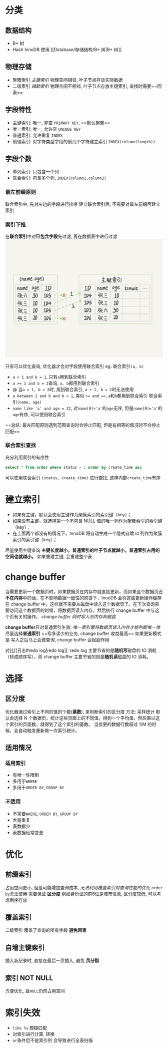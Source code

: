 # 分类
## 数据结构
- B+ 树
- Hash
InnoDB 使用 [[Database/存储结构/B+ 树|B+ 树]]
## 物理存储
- 聚簇索引 *主键索引* 物理空间相邻, 叶子节点存放实际数据
- 二级索引 *辅助索引* 物理空间不相邻, 叶子节点存放主键索引, 查找时需要==回表==
## 字段特性
- 主键索引: 唯一, 非空 `PRIMARY KEY`, ==默认聚簇==
- 唯一索引: 唯一, 允许空 `UNIQUE KEY`
- 普通索引: 允许重复 `INDEX`
- 前缀索引: 对字符类型字段的前几个字符建立索引 `INDEX(column(length))`

## 字段个数
- 单列索引: 只包含一个列
- 联合索引: 包含多个列,  `INDEX(column1,column2)`
### 最左前缀原则
联合索引中, 先对左边的字段进行排序
建立联合索引后, 不需要对最左前缀再建立索引
### 索引下推
在**联合索引**中对**已包含字段**先过滤, 再在数据表中进行过滤
![76e385f3df5a694cc4238c7b65acfe1b.jpg](https://raw.githubusercontent.com/hmmm42/Picbed/main/obsidian/pictures76e385f3df5a694cc4238c7b65acfe1b.jpg)

只有可以优化查询, 优化器才会对字段使用联合索引
eg. 联合索引`(a, b)`
- `a > 1 and b = 1`, 只有`a`用到联合索引
- `a >= 1 and b = 2`查询, `a, b`都用到联合索引
- @ 当`a = 1, b = 2`时, 用到联合索引, `a > 1, b = 2`时无法使用
- `a between 2 and 8 and b = 1`, 类似 `>= and =<`, `a`和`b`都用到联合索引
联合索引`(name, age)`
- `name like 'a' and age = 22`, 对`name[0]>'a'`的`age`无序, 但是`name[0]='a'`的`age`有序, 可以使用联合索引

==总结: 最左匹配原则遇到范围查询时会停止匹配, 但是有相等的情况时不会停止匹配==

### 联合索引查找
充分利用索引的有序性
```sql
select * from order where status = 1 order by create_time asc
```
可以使用联合索引 `(status, create_time)` 进行查找, 这样内部`create_time`有序
# 建立索引
- 如果有主键，默认会使用主键作为聚簇索引的索引键（key）；
- 如果没有主键，就选择第一个不包含 NULL 值的唯一列作为聚簇索引的索引键（key）；
- 在上面两个都没有的情况下，InnoDB 将自动生成一个隐式自增 id 列作为聚簇索引的索引键（key）；

尽量使用主键查询 
**主键长度越小，普通索引的叶子节点就越小，普通索引占用的空间也就越小。**
如果重建主键, 会重建整个表
# change buffer
当需要更新一个数据页时，如果数据页在内存中就直接更新，而如果这个数据页还**不在内存**中的话，在不影响数据一致性的前提下，InooDB 会将这些更新操作缓存在 change buffer 中，这样就不需要从磁盘中读入这个数据页了。在下次查询需要访问这个数据页的时候，将数据页读入内存，然后执行 change buffer 中与这个页有关的操作。
*change buffer 同时写入到内存和磁盘*

**change buffer**只对普通索引生效: *唯一索引要将数据页读入内存才能判断唯一性*
尽量选择**普通索引**
==写多读少的业务, change buffer 收益最高==
如果更新模式是 写入之后马上会做查询, change buffer 会起副作用

对比[[日志#redo log|redo log]]:
redo log 主要节省的是**随机写**磁盘的 IO 消耗（转成顺序写），而 change buffer 主要节省的则是**随机读**磁盘的 IO 消耗。

# 选择
## 区分度
优化器通过索引上不同的值的个数(**基数**), 来判断索引的区分度
方法: 采样统计
默认会选择 N 个数据页，统计这些页面上的不同值，得到一个平均值，然后乘以这个索引的页面数，就得到了这个索引的基数。
当变更的数据行数超过 1/M 的时候，会自动触发重新做一次索引统计。
## 适用情况
### 适用索引
- 有唯一性限制
- 多用于`WHERE`
- 多用于`ORDER BY`, `GROUP BY`
### 不适用
- 不需要`WHERE`, `ORDER BY`, `GROUP BY`
- 大量重复
- 表数据少
- 表数据经常变更

# 优化
## 前缀索引
占用空间更小, 但是可能增加查询成本, *无法利用覆盖索引对查询性能的优化*
`order by`无法使用
需要保证 **区分度**
例如身份证的前6位是城市信息, 区分度较低, 可以考虑倒序存放
## 覆盖索引
二级索引 覆盖了查询的所有字段 **避免回表**
## 自增主键索引
插入新纪录时, 直接在最后一页插入, 避免 **页分裂**
## 索引 NOT NULL
方便优化, 且`NULL`仍然占用空间

# 索引失效
- `like %s` 模糊匹配
- 对索引进行计算, 转换
- `or`条件后不是索引列
会导致进行全表扫描